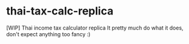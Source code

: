 # thai-tax-calc-replica
[WIP] Thai income tax calculator replica
It pretty much do what it does, don't expect anything too fancy :)
